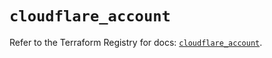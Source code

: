 # `cloudflare_account`

Refer to the Terraform Registry for docs: [`cloudflare_account`](https://registry.terraform.io/providers/cloudflare/cloudflare/5.3.0/docs/resources/account).
